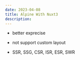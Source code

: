 ```yaml
---
date: 2023-04-08
title: Alpine With Nuxt3
description:
---
```


* better exprecise

* not support custom layout
* SSR, SSG, CSR, ISR, ESR, SWR
